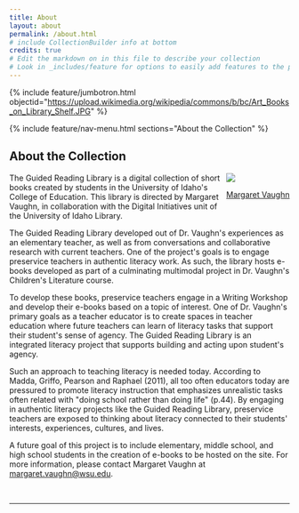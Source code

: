 ```yaml
---
title: About
layout: about
permalink: /about.html
# include CollectionBuilder info at bottom
credits: true
# Edit the markdown on in this file to describe your collection
# Look in _includes/feature for options to easily add features to the page
---
```


{% include feature/jumbotron.html objectid="https://upload.wikimedia.org/wikipedia/commons/b/bc/Art_Books_on_Library_Shelf.JPG" %} 

{% include feature/nav-menu.html sections="About the Collection" %}

## About the Collection

<div class="card m-3"  style="float:right">
<div class="card text-center">
<img src="https://vivo.nkn.uidaho.edu/vivo/file/n24358/thumbnail_Margaret+Vaughn+187x187.jpg">
<a href="https://vivo.nkn.uidaho.edu/vivo/display/n9735?_ga=2.262954508.1618244349.1567705136-553655538.1567531766"><p class="card-header">Margaret Vaughn</p></a>
</div>
</div>

The Guided Reading Library is a digital collection of short books created by students in the University of Idaho's College of Education. This library is directed by Margaret Vaughn, in collaboration with the Digital Initiatives unit of the University of Idaho Library.

<p>The Guided Reading Library developed out of Dr. Vaughn's experiences as an elementary teacher, as well as from conversations and collaborative research with current teachers. One of the project's goals is to engage preservice teachers in authentic literacy work. As such, the library hosts e-books developed as part of a culminating multimodal project in Dr. Vaughn's Children's Literature course.</p>

<p>To develop these books, preservice teachers engage in a Writing Workshop and develop their e-books based on a topic of interest. One of Dr. Vaughn's primary goals as a teacher educator is to create spaces in teacher education where future teachers can learn of literacy tasks that support their student's sense of agency. The Guided Reading Library is an integrated literacy project that supports building and acting upon student's agency.</p>

<p>Such an approach to teaching literacy is needed today. According to Madda, Griffo, Pearson and Raphael (2011), all too often educators today are pressured to promote literacy instruction that emphasizes unrealistic tasks often related with "doing school rather than doing life" (p.44). By engaging in authentic literacy projects like the Guided Reading Library, preservice teachers are exposed to thinking about literacy connected to their students' interests, experiences, cultures, and lives.</p>

<p>A future goal of this project is to include elementary, middle school, and high school students in the creation of e-books to be hosted on the site. For more information, please contact Margaret Vaughn at <a href="margaret.vaughn@wsu.edu">margaret.vaughn@wsu.edu</a>.</p>
<br>
<hr>
<br>
